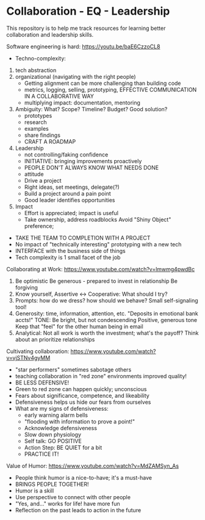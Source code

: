 # Collaboration - EQ - Leadership

This repository is to help me track resources for learning better collaboration and leadership skills. 

Software engineering is hard: https://youtu.be/baE6CzzoCL8

- Techno-complexity:
1.  tech abstraction 
2. organizational (navigating with the right people) 
 	-  Getting alignment can be more challenging than building code
 	- metrics, logging, selling, prototyping, EFFECTIVE COMMUNICATION IN A COLLABORATIVE WAY
 	- multiplying impact: documentation, mentoring
 3. Ambiguity: What? Scope? Timeline? Budget? Good solution?
	- prototypes
	- research
	- examples
	- share findings
	- CRAFT A ROADMAP
4. Leadership
	- not controlling/faking confidence
	- INITIATIVE: bringing improvements proactively
	- PEOPLE DON'T ALWAYS KNOW WHAT NEEDS DONE
	- attitude
	- Drive a project
	- Right ideas, set meetings, delegate(?)
	- Build a project around a pain point
	- Good leader identifies opportunities 
5. Impact
	- Effort is appreciated; impact is useful 
	- Take ownership, address roadblocks
Avoid "Shiny Object" preference; 
- TAKE THE TEAM TO COMPLETION WITH A PROJECT
- No impact of "technically interesting" prototyping with a new tech
- INTERFACE with the business side of things
- Tech complexity is 1 small facet of the job 

Collaborating at Work: https://www.youtube.com/watch?v=lmwmg4pwdBc
1. Be optimistic
	Be generous - prepared to invest in relationship
	Be forgiving 
2. Know yourself, Assertive <-> Cooperative: What should I try? 
3. Prompts: how do we dress? how should we behave? Small self-signaling tool! 
4. Generosity: time, information, attention, etc.
"Deposits in emotional bank accts!"
TONE: Be bright, but not condescending
	Positive, generous tone
	Keep that "feel" for the other human being in email
5. Analytical: 
	Not all work is worth the investment; what's the payoff?
	Think about an prioritize relationships
	
Cultivating collaboration: https://www.youtube.com/watch?v=vjSTNv4gyMM
- "star performers" sometimes sabotage others
- teaching collaboration in "red zone" environments improved quality! 
- BE LESS DEFENSIVE! 
- Green to red zone can happen quickly; unconscious 
- Fears about significance, competence, and likeability
- Defensiveness helps us hide our fears from ourselves 
- What are my signs of defensiveness:
	- early warning alarm bells
	- "flooding with information to prove a point!"
	- Acknowledge defensiveness
	- Slow down physiology
	- Self talk: GO POSITIVE
	- Action Step: BE QUIET for a bit
	- PRACTICE IT!

Value of Humor: https://www.youtube.com/watch?v=MdZAMSyn_As
- People think humor is a nice-to-have; it's a must-have
- BRINGS PEOPLE TOGETHER! 
- Humor is a skill
- Use perspective to connect with other people
- "Yes, and..." works for life! have more fun
- Reflection on the past leads to action in the future

